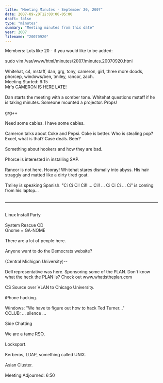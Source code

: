 ```yaml
---
title: "Meeting Minutes - September 20, 2007"
date: 2007-09-20T12:00:00-05:00
draft: false
type: "minutes"
summary: "Meeting minutes from this date"
year: 2007
filename: "20070920"
---
```


Members: Lots like 20 - if you would like to be added:<br />
<br />
sudo vim /var/www/html/minutes/2007/minutes.20070920.html<br />
 <br />
Whitehat, c4, mstaff, dan, grg, tony, cameron, girl, three more doods, phorcep, windows/ben, tmiley, rancor, zach.  <br />
Meeting Started: 6:15<br />
Mr's CAMERON IS HERE LATE!<br />
<br />
Dan starts the meeting with a somber tone.  Whitehat questions mstaff if he is taking minutes.  Someone mounted a projector.  Props!  <br />
<br />
grg++<br />
<br />
Need some cables.  I have some cables.  <br />
<br />
Cameron talks about Coke and Pepsi.  Coke is better. Who is stealing pop? Excel, what is that?  Case deals.  Beer?<br />
<br />
Something about hookers and how they are bad.           <br />
<br />
Phorce is interested in installing SAP.<br />
<br />
Rancor is not here.  Hooray!  Whitehat stares dismally into abyss.  His hair straggly and matted like a dirty tired goat.    <br />
<br />
Tmiley is speaking Spanish.  "Ci Ci Ci!  Ci!! ... Ci!! ... Ci Ci Ci ... Ci" is coming from his laptop...<br />
<br />
<hr /><br />
Linux Install Party<br />
<br />
System Rescue CD<br />
Gnome = GA-NOME<br />
<br />
There are a lot of people here.  <br />
<br />
Anyone want to do the Democrats website?  <br />
<br />
(Central Michigan University)--<br />
<br />
Dell representative was here.  Sponsoring some of the PLAN.  Don't know what the heck the PLAN is?  Check out www.whatistheplan.com<br />
<br />
CS Source over VLAN to Chicago University.  <br />
<br />
iPhone hacking.  <br />
<br />
Windows: "We have to figure out how to hack Ted Turner..."<br />
CCLUB: ... silence ...<br />
<br />
Side Chatting<br />
<br />
We are a tame RSO. <br />
<br />
Locksport.  <br />
<br />
Kerberos, LDAP, something called UNIX.  <br />
<br />
Asian Cluster.  <br />
<br />
Meeting Adjourned: 6:50
